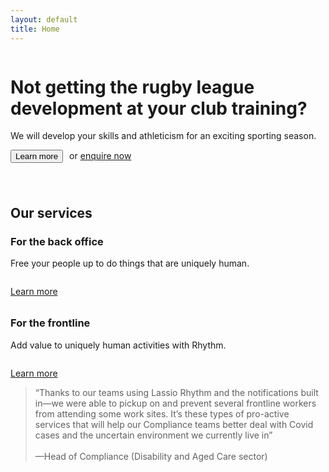 ```yaml
---
layout: default
title: Home
---
```


<div class="row hero">

  <div class="product-logo"><img src="{{ site.baseurl }}/assets/images/rhythm-logo-gradient.svg" alt=""></div>
  <h1>Not getting the rugby league development at your club training?</h1>
  <p>We will develop your skills and athleticism for an exciting sporting season.</p>
  <p><button type="button" name="button" class="button" style="margin-right: 6px; margin-bottom: 24px;" onclick="window.location.href='{{ site.baseurl }}/frontline';">Learn more</button> or <a href="{{ site.baseurl }}/contact">enquire now</a></p>
</div>

<div class="row">
  <div class="hero-img">
    <img src="{{ site.baseurl }}/assets/images/rhythm-dashboard-screenshot.png" alt="">
  </div>
  <div class="hero-img">
    <img src="{{ site.baseurl }}/assets/images/rhythm-analytics.png" alt="">
  </div>
  <div class="hero-img">
    <img src="{{ site.baseurl }}/assets/images/rhythm-health-scan.png" alt="">
  </div>
</div>

<h2>Our services</h2>

<div class="row">
  <div class="col-4" style="margin-bottom: 32px;">
    <h3>For the back office</h3>
    <p>Free your people up to do things that are uniquely human.</p>
    <div class="row home-page">
      <div class="feature-icon bunch"><img src="{{ site.baseurl }}/assets/images/lorange.svg" alt=""></div>
      <div class="feature-icon bunch"><img src="{{ site.baseurl }}/assets/images/lorange.svg" alt=""></div>
      <div class="feature-icon bunch"><img src="{{ site.baseurl }}/assets/images/lorange.svg" alt=""></div>
    </div>
    <p><a href="{{ site.baseurl }}/back-office">Learn more</a></p>
  </div>

  <div class="col-4">
    <h3>For the frontline</h3>
    <p>Add value to uniquely human activities with Rhythm.</p>
    <div class="row home-page">
      <div class="feature-icon bunch"><img src="{{ site.baseurl }}/assets/images/lellow.svg" alt=""></div>
      <div class="feature-icon bunch"><img src="{{ site.baseurl }}/assets/images/lellow.svg" alt=""></div>
      <div class="feature-icon bunch"><img src="{{ site.baseurl }}/assets/images/lellow.svg" alt=""></div>
    </div>
    <p><a href="{{ site.baseurl }}/frontline">Learn more</a></p>
  </div>




<blockquote>
“Thanks to our teams using Lassio Rhythm and the notifications built in&mdash;we were able to pickup on and prevent several frontline workers from attending some work sites. It’s these types of pro-active services that will help our Compliance teams better deal with Covid cases and the uncertain environment we currently live in”<br><br>
&mdash;Head of Compliance (Disability and Aged Care sector)
</blockquote>
